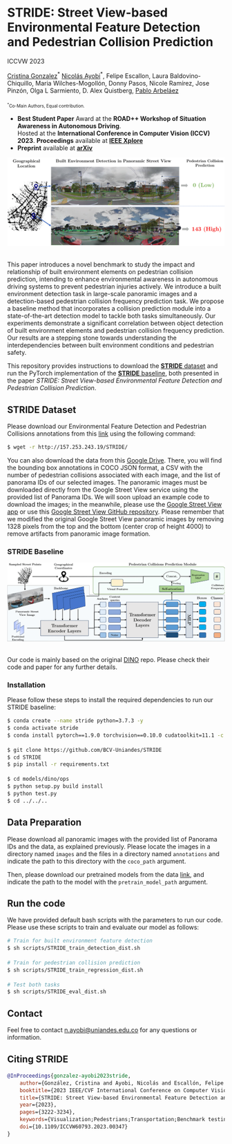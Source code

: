 # STRIDE: Street View-based Environmental Feature Detection and Pedestrian Collision Prediction

ICCVW 2023

[Cristina Gonzalez](https://cigonzalez.github.io/)<sup>\*</sup> [Nicolás Ayobi](https://nayobi.github.io/)<sup>\*</sup>, Felipe Escallon, Laura Baldovino-Chiquillo, Maria Wilches-Mogollón, Donny Pasos, Nicole Ramírez, Jose Pinzón, Olga L Sarmiento, D. Alex Quistberg, [Pablo Arbeláez](https://scholar.google.com.co/citations?user=k0nZO90AAAAJ&hl=en) <br/>
<br/>
<font size="1"><sup>*</sup>Co-Main Authors, Equal contribution.</font><br/>

- **Best Student Paper** Award at the **ROAD++ Workshop of Situation Awareness in Autonomous Driving**. <br>Hosted at the **International Conference in Computer Vision (ICCV) 2023**. **Proceedings** available at [**IEEE Xplore**](https://ieeexplore.ieee.org/document/10350902)<br/>
- **Preprint** available at [**arXiv**](https://arxiv.org/abs/2401.11174)<br/>


<div align="center">
  <img src="images/STRIDE_benchmark.png"/>
</div><br/>

This paper introduces a novel benchmark to study the impact and relationship of built environment elements on pedestrian collision prediction, intending to enhance environmental awareness in autonomous driving systems to prevent pedestrian injuries actively. We introduce a built environment detection task in large-scale panoramic images and a detection-based pedestrian collision frequency prediction task. We propose a baseline method that incorporates a collision prediction module into a state-of-the-art detection model to tackle both tasks simultaneously. Our experiments demonstrate a significant correlation between object detection of built environment elements and pedestrian collision frequency prediction. Our results are a stepping stone towards understanding the interdependencies between built environment conditions and pedestrian safety.

This repository provides instructions to download the [**STRIDE** dataset]() and run the PyTorch implementation of the [**STRIDE** baseline](), both presented in the paper *STRIDE: Street View-based Environmental Feature Detection and Pedestrian Collision Prediction*.

## STRIDE Dataset

Please download our Environmental Feature Detection and Pedestrian Collisions annotations from this [link](http://157.253.243.19/STRIDE/) using the following command:

```sh
$ wget -r http://157.253.243.19/STRIDE/
```
You can also download the data from this [Google Drive](https://drive.google.com/drive/folders/1IbnczOSC365H79Q6XU62jo-4t4fDNjKy?usp=sharing). There, you will find the bounding box annotations in COCO JSON format, a CSV with the number of pedestrian collisions associated with each image, and the list of panorama IDs of our selected images. The panoramic images must be downloaded directly from the Google Street View service using the provided list of Panorama IDs. We will soon upload an example code to download the images; in the meanwhile, please use the [Google Street View app](https://svd360.istreetview.com/) or use this [Google Street View GitHub repository](https://github.com/robolyst/streetview). Please remember that we modified the original Google Street View panoramic images by removing 1328 pixels from the top and the bottom (center crop of height 4000) to remove artifacts from panoramic image formation.

### STRIDE Baseline 

<div align="center">
  <img src="images/STRIDE_baseline.png"/>
</div><br/>

Our code is mainly based on the original [DINO](https://github.com/IDEA-Research/DINO) repo. Please check their code and paper for any further details.

### Installation
Please follow these steps to install the required dependencies to run our STRIDE baseline:

```sh
$ conda create --name stride python=3.7.3 -y
$ conda activate stride
$ conda install pytorch==1.9.0 torchvision==0.10.0 cudatoolkit=11.1 -c pytorch -c nvidia

$ git clone https://github.com/BCV-Uniandes/STRIDE
$ cd STRIDE
$ pip install -r requirements.txt

$ cd models/dino/ops
$ python setup.py build install
$ python test.py
$ cd ../../..
```

## Data Preparation

Please download all panoramic images with the provided list of Panorama IDs and the data, as explained previously. Please locate the images in a directory named ```images``` and the files in a directory named ```annotations``` and indicate the path to this directory with the ```coco_path``` argument. 

Then, please download our pretrained models from the data [link](http://157.253.243.19/STRIDE/), and indicate the path to the model with the ```pretrain_model_path``` argument.

## Run the code

We have provided default bash scripts with the parameters to run our code. Please use these scripts to train and evaluate our model as follows:

```sh
# Train for built environment feature detection
$ sh scripts/STRIDE_train_detection_dist.sh

# Train for pedestrian collision prediction
$ sh scripts/STRIDE_train_regression_dist.sh

# Test both tasks
$ sh scripts/STRIDE_eval_dist.sh
```

## Contact

Feel free to contact n.ayobi@uniandes.edu.co for any questions or information.

## Citing STRIDE

```BibTeX
@InProceedings{gonzalez-ayobi2023stride,
    author={González, Cristina and Ayobi, Nicolás and Escallón, Felipe and Baldovino-Chiquillo, Laura and Wilches-Mogollón, Maria and Pasos, Donny and Ramírez, Nicole and Pinzón, Jose and Sarmiento, Olga and Quistberg, D. Alex and Arbeláez, Pablo},
    booktitle={2023 IEEE/CVF International Conference on Computer Vision Workshops (ICCVW)}, 
    title={STRIDE: Street View-based Environmental Feature Detection and Pedestrian Collision Prediction}, 
    year={2023},
    pages={3222-3234},
    keywords={Visualization;Pedestrians;Transportation;Benchmark testing;Predictive models;Feature extraction;Frequency estimation;Autonomous Driving;Pedestrian Safety;Collision Prediction;Situational Awareness;Panoramic Images},
    doi={10.1109/ICCVW60793.2023.00347}
}
```